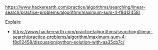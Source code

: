 https://www.hackerearth.com/practice/algorithms/searching/linear-search/practice-problems/algorithm/maximum-sum-4-f8d12458/

Explain:
- https://www.hackerearth.com/practice/algorithms/searching/linear-search/practice-problems/algorithm/maximum-sum-4-f8d12458/discussion/python-solution-with-aa35cb7c/
